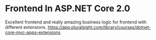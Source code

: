 # Frontend In ASP.NET Core 2.0
Excellent frontend and really amazing business logic for frontend with different extensions.
https://app.pluralsight.com/library/courses/dotnet-core-mvc-apps-extensions
